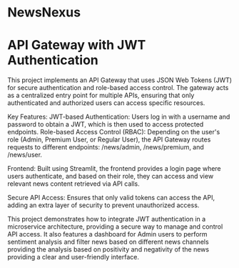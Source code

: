 # NewsNexus
# API Gateway with JWT Authentication

This project implements an API Gateway that uses JSON Web Tokens (JWT) for secure authentication and role-based access control. The gateway acts as a centralized entry point for multiple APIs, ensuring that only authenticated and authorized users can access specific resources.

Key Features:
JWT-based Authentication: Users log in with a username and password to obtain a JWT, which is then used to access protected endpoints.
Role-based Access Control (RBAC): Depending on the user's role (Admin, Premium User, or Regular User), the API Gateway routes requests to different endpoints: /news/admin, /news/premium, and /news/user.

Frontend: Built using Streamlit, the frontend provides a login page where users authenticate, and based on their role, they can access and view relevant news content retrieved via API calls.

Secure API Access: Ensures that only valid tokens can access the API, adding an extra layer of security to prevent unauthorized access.

This project demonstrates how to integrate JWT authentication in a microservice architecture, providing a secure way to manage and control API access. It also features a dashboard for Admin users to perform sentiment analysis and filter news based on different news channels providing the analysis based on positivity and negativity of the news providing a clear and user-friendly interface. 
